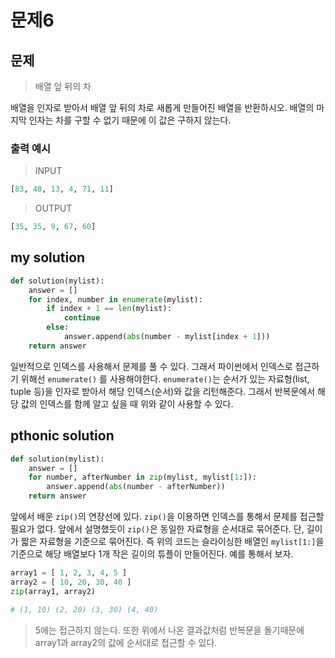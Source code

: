 # 문제6

## 문제

> 배열 앞 뒤의 차

배열을 인자로 받아서 배열 앞 뒤의 차로 새롭게 만들어진 배열을 반환하시오.
배열의 마지막 인자는 차를 구할 수 없기 때문에 이 값은 구하지 않는다.

### 출력 예시

> INPUT

```python
[83, 48, 13, 4, 71, 11]
```

> OUTPUT

```python
[35, 35, 9, 67, 60]
```

## my solution

```python
def solution(mylist):
    answer = []
    for index, number in enumerate(mylist):
        if index + 1 == len(mylist):
            continue
        else:
            answer.append(abs(number - mylist[index + 1]))
    return answer
```

일반적으로 인덱스를 사용해서 문제를 풀 수 있다. 그래서 파이썬에서 인덱스로 접근하기 위해선 `enumerate()` 를 사용해야한다. `enumerate()`는 순서가 있는 자료형(list, tuple 등)을 인자로 받아서 해당 인덱스(순서)와 값을 리턴해준다. 그래서 반복문에서 해당 값의 인덱스를 함께 알고 싶을 때 위와 같이 사용할 수 있다.

## pthonic solution

```python
def solution(mylist):
    answer = []
    for number, afterNumber in zip(mylist, mylist[1:]):
        answer.append(abs(number - afterNumber))
    return answer
```

앞에서 배운 `zip()`의 연장선에 있다. `zip()`을 이용하면 인덱스를 통해서 문제를 접근할 필요가 없다. 앞에서 설명했듯이 `zip()`은 동일한 자료형을 순서대로 묶어준다. 단, 길이가 짧은 자료형을 기준으로 묶어진다. 즉 위의 코드는 슬라이싱한 배열인 `mylist[1:]`을 기준으로 해당 배열보다 1개 작은 길이의 튜플이 만들어진다. 예를 통해서 보자.

```python
array1 = [ 1, 2, 3, 4, 5 ]
array2 = [ 10, 20, 30, 40 ]
zip(array1, array2)

# (1, 10) (2, 20) (3, 30) (4, 40)
```

> 5에는 접근하지 않는다. 또한 위에서 나온 결과값처럼 반복문을 돌기때문에 array1과 array2의 값에 순서대로 접근할 수 있다.
